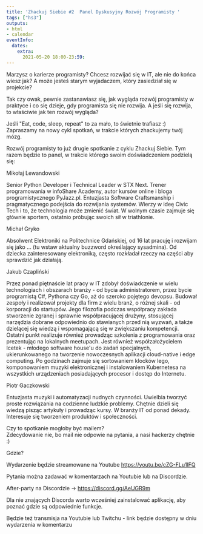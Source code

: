 ```yaml
---
title: 'Zhackuj Siebie #2  Panel Dyskusyjny Rozwój Programisty '
tags: ["hs3"]
outputs:
- html
- calendar
eventInfo:
  dates:
    extra:
      2021-05-20 18:00-23:59:
---
```

Marzysz o karierze programisty? Chcesz rozwijać się w IT, ale nie do końca wiesz jak? A może jesteś starym wyjadaczem, który zasiedział się w projekcie?

 Tak czy owak, pewnie zastanawiasz się, jak wygląda rozwój programisty w praktyce i co się dzieje, gdy programista się nie rozwija. A jeśli się rozwija, to właściwie jak ten rozwój wygląda?

 Jeśli "Eat, code, sleep, repeat" to za mało, to świetnie trafiasz :)  
Zapraszamy na nowy cykl spotkań, w trakcie których zhackujemy twój mózg.

 Rozwój programisty to już drugie spotkanie z cyklu Zhackuj Siebie. Tym razem będzie to panel, w trakcie którego swoim doświadczeniem podzielą się:

 Mikołaj Lewandowski

 Senior Python Developer i Technical Leader w STX Next. Trener programowania w infoShare Academy, autor kursów online i bloga programistycznego PyJazz.pl. Entuzjasta Software Craftsmanship i pragmatycznego podejścia do rozwijania systemów. Wierzy w ideę Civic Tech i to, że technologia może zmienić świat. W wolnym czasie zajmuje się głównie sportem, ostatnio próbując swoich sił w triathlonie.

 Michał Gryko

 Absolwent Elektroniki na Politechnice Gdańskiej, od 16 lat pracuję i rozwijam się jako ... (tu wstaw aktualny buzzword określający sysadmina). Od dziecka zainteresowany elektroniką, często rozkładał rzeczy na części aby sprawdzić jak działają.

 Jakub Czapliński

 Przez ponad piętnaście lat pracy w IT zdobył doświadczenie w wielu technologiach i obszarach branży - od bycia administratorem, przez bycie programistą C#, Pythona czy Go, aż do szeroko pojętego devopsu. Budował zespoły i realizował projekty dla firm z wielu branż, o różnej skali - od korporacji do startupów. Jego filozofia podczas współpracy zakłada stworzenie zgranej i sprawnie współpracującej drużyny, stosującej narzędzia dobrane odpowiednio do stawianych przed nią wyzwań, a także dzielącej się wiedzą i wspomagającą się w zwiększaniu kompetencji. Ostatni punkt realizuje również prowadząc szkolenia z programowania oraz prezentując na lokalnych meetupach. Jest również współzałożycielem Icetek - młodego software house'u do zadań specjalnych, ukierunkowanego na tworzenie nowoczesnych aplikacji cloud-native i edge computing. Po godzinach zajmuje się sortowaniem klocków lego, komponowaniem muzyki elektronicznej i instalowaniem Kubernetesa na wszystkich urządzeniach posiadających procesor i dostęp do Internetu.

 Piotr Gaczkowski

 Entuzjasta muzyki i automatyzacji nudnych czynności. Uwielbia tworzyć proste rozwiązania na codzienne ludzkie problemy. Chętnie dzieli się wiedzą pisząc artykuły i prowadząc kursy. W branży IT od ponad dekady. Interesuje się tworzeniem produktów i społeczności.

 Czy to spotkanie mogłoby być mailem?  
Zdecydowanie nie, bo mail nie odpowie na pytania, a nasi hackerzy chętnie :)

 Gdzie?

 Wydarzenie będzie streamowane na Youtube <https://youtu.be/cZG-FLu1lFQ>

 Pytania można zadawać w komentarzach na Youtubie lub na Discordzie.

 After-party na Discordzie → <https://discord.gg/AeUGR9m>

 Dla nie znających Discorda warto wcześniej zainstalować aplikację, aby poznać gdzie są odpowiednie funkcje.

 Będzie też transmisja na Youtubie lub Twitchu - link będzie dostępny w dniu wydarzenia w komentarzu

 
    